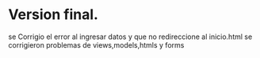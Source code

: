 

# Version final.
se Corrigio el error al ingresar datos y que no redireccione al inicio.html
se corrigieron problemas de views,models,htmls y forms
